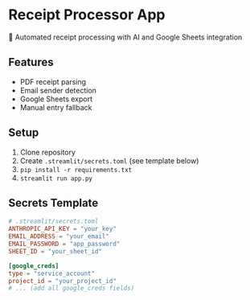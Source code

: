 # Receipt Processor App

📌 Automated receipt processing with AI and Google Sheets integration

## Features
- PDF receipt parsing
- Email sender detection
- Google Sheets export
- Manual entry fallback

## Setup
1. Clone repository
2. Create `.streamlit/secrets.toml` (see template below)
3. `pip install -r requirements.txt`
4. `streamlit run app.py`

## Secrets Template
```toml
# .streamlit/secrets.toml
ANTHROPIC_API_KEY = "your_key"
EMAIL_ADDRESS = "your_email"
EMAIL_PASSWORD = "app_password"
SHEET_ID = "your_sheet_id"

[google_creds]
type = "service_account"
project_id = "your_project_id"
# ... (add all google_creds fields)
```
